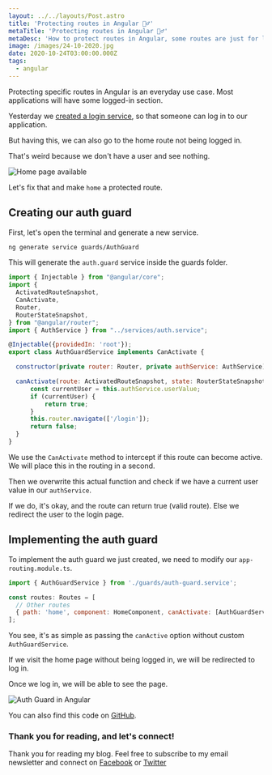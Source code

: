 ```yaml
---
layout: ../../layouts/Post.astro
title: 'Protecting routes in Angular 👮‍♂️'
metaTitle: 'Protecting routes in Angular 👮‍♂️'
metaDesc: 'How to protect routes in Angular, some routes are just for logged in users.'
image: /images/24-10-2020.jpg
date: 2020-10-24T03:00:00.000Z
tags:
  - angular
---
```


Protecting specific routes in Angular is an everyday use case. Most applications will have some logged-in section.

Yesterday we [created a login service](https://daily-dev-tips.com/posts/angular-authenticating-users-from-an-api/), so that someone can log in to our application.

But having this, we can also go to the home route not being logged in.

That's weird because we don't have a user and see nothing.

![Home page available](https://cdn.hashnode.com/res/hashnode/image/upload/v1603003313238/FXp0yfcgm.png)

Let's fix that and make `home` a protected route.

## Creating our auth guard

First, let's open the terminal and generate a new service.

```bash
ng generate service guards/AuthGuard
```

This will generate the `auth.guard` service inside the guards folder.

```js
import { Injectable } from "@angular/core";
import {
  ActivatedRouteSnapshot,
  CanActivate,
  Router,
  RouterStateSnapshot,
} from "@angular/router";
import { AuthService } from "../services/auth.service";

@Injectable({providedIn: 'root'});
export class AuthGuardService implements CanActivate {

  constructor(private router: Router, private authService: AuthService) {}

  canActivate(route: ActivatedRouteSnapshot, state: RouterStateSnapshot) {
      const currentUser = this.authService.userValue;
      if (currentUser) {
          return true;
      }
      this.router.navigate(['/login']);
      return false;
  }
}
```

We use the `CanActivate` method to intercept if this route can become active. We will place this in the routing in a second.

Then we overwrite this actual function and check if we have a current user value in our `authService`.

If we do, it's okay, and the route can return true (valid route).
Else we redirect the user to the login page.

## Implementing the auth guard

To implement the auth guard we just created, we need to modify our `app-routing.module.ts`.

```js
import { AuthGuardService } from './guards/auth-guard.service';

const routes: Routes = [
  // Other routes
  { path: 'home', component: HomeComponent, canActivate: [AuthGuardService] },
];
```

You see, it's as simple as passing the `canActive` option without custom `AuthGuardService`.

If we visit the home page without being logged in, we will be redirected to log in.

Once we log in, we will be able to see the page.

![Auth Guard in Angular](https://cdn.hashnode.com/res/hashnode/image/upload/v1603004398467/gyUqRPsIh.gif)

You can also find this code on [GitHub](https://github.com/rebelchris/angular-starter-demo/tree/feature/auth).

### Thank you for reading, and let's connect!

Thank you for reading my blog. Feel free to subscribe to my email newsletter and connect on [Facebook](https://www.facebook.com/DailyDevTipsBlog) or [Twitter](https://twitter.com/DailyDevTips1)
